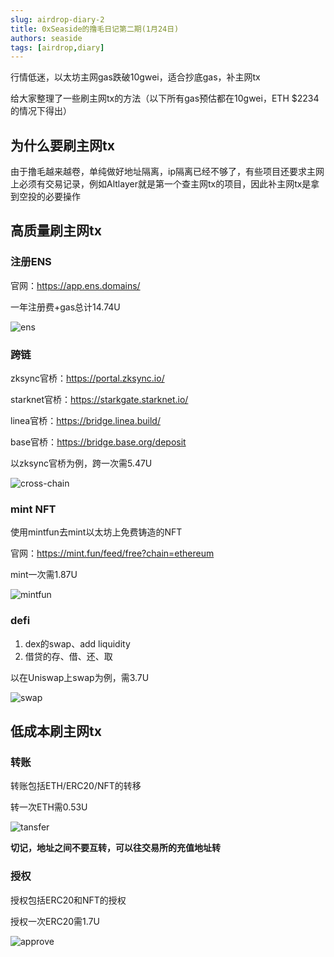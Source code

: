 ```yaml
---
slug: airdrop-diary-2
title: 0xSeaside的撸毛日记第二期(1月24日)
authors: seaside
tags: [airdrop,diary]
---
```


行情低迷，以太坊主网gas跌破10gwei，适合抄底gas，补主网tx

给大家整理了一些刷主网tx的方法（以下所有gas预估都在10gwei，ETH $2234的情况下得出）

## 为什么要刷主网tx

由于撸毛越来越卷，单纯做好地址隔离，ip隔离已经不够了，有些项目还要求主网上必须有交易记录，例如Altlayer就是第一个查主网tx的项目，因此补主网tx是拿到空投的必要操作

## 高质量刷主网tx

### 注册ENS

官网：https://app.ens.domains/

一年注册费+gas总计14.74U

![ens](/img/blog/airdrop-diary-2/1.png)

### 跨链

zksync官桥：https://portal.zksync.io/

starknet官桥：https://starkgate.starknet.io/

linea官桥：https://bridge.linea.build/

base官桥：https://bridge.base.org/deposit

以zksync官桥为例，跨一次需5.47U

![cross-chain](/img/blog/airdrop-diary-2/2.png)

### mint NFT

使用mintfun去mint以太坊上免费铸造的NFT

官网：https://mint.fun/feed/free?chain=ethereum

mint一次需1.87U

![mintfun](/img/blog/airdrop-diary-2/3.png)

### defi

1. dex的swap、add liquidity
2. 借贷的存、借、还、取

以在Uniswap上swap为例，需3.7U

![swap](/img/blog/airdrop-diary-2/4.png)

## 低成本刷主网tx

### 转账

转账包括ETH/ERC20/NFT的转移

转一次ETH需0.53U

![tansfer](/img/blog/airdrop-diary-2/5.png)

**切记，地址之间不要互转，可以往交易所的充值地址转**

### 授权

授权包括ERC20和NFT的授权

授权一次ERC20需1.7U

![approve](/img/blog/airdrop-diary-2/6.png)